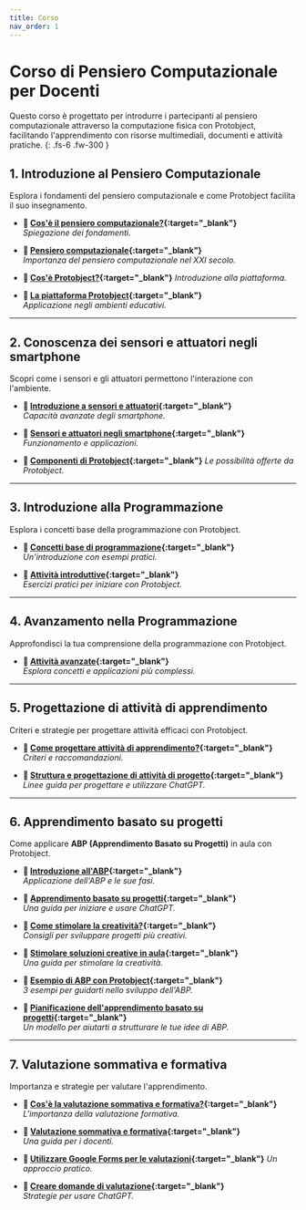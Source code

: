 ```yaml
---
title: Corso
nav_order: 1
---
```


# Corso di Pensiero Computazionale per Docenti

Questo corso è progettato per introdurre i partecipanti al pensiero computazionale attraverso la computazione fisica con Protobject, facilitando l'apprendimento con risorse multimediali, documenti e attività pratiche.
{: .fs-6 .fw-300 }

## **1. Introduzione al Pensiero Computazionale**

Esplora i fondamenti del pensiero computazionale e come Protobject facilita il suo insegnamento.

- **🎥 [Cos'è il pensiero computazionale?](https://youtu.be/2NpFTsn4daU){:target="_blank"}**  
  _Spiegazione dei fondamenti._  

- **📄 [Pensiero computazionale](https://docs.google.com/document/d/1XMAxT3C-zoaJEnhAUtRHCmuVkizng50vt0ja1H24w7o/view){:target="_blank"}**  
  _Importanza del pensiero computazionale nel XXI secolo._  

- **🎥 [Cos'è Protobject?](https://youtu.be/FQSB5xwQbNg){:target="_blank"}**
  _Introduzione alla piattaforma._  

- **📄 [La piattaforma Protobject](https://docs.google.com/document/d/1vzLG7lwe6T8jeB3dqtpfvabSEfjS7hkv-laI_j6iZpo/view){:target="_blank"}**  
  _Applicazione negli ambienti educativi._  

---

## **2. Conoscenza dei sensori e attuatori negli smartphone**  
Scopri come i sensori e gli attuatori permettono l'interazione con l'ambiente.  

- **🎥 [Introduzione a sensori e attuatori](https://youtu.be/l8_psn7JsKI){:target="_blank"}**  
  _Capacità avanzate degli smartphone._  

- **📄 [Sensori e attuatori negli smartphone](https://docs.google.com/document/d/1A-_8Qk5NqZuuPEFUEzS3b5noKMWBqH745nX4phuxmZk/view){:target="_blank"}**  
  _Funzionamento e applicazioni._  

- **🎥 [Componenti di Protobject](https://youtu.be/He9BBtYKvM8){:target="_blank"}**
  _Le possibilità offerte da Protobject._  

---

## **3. Introduzione alla Programmazione**  
Esplora i concetti base della programmazione con Protobject.  

- **🎥 [Concetti base di programmazione](https://youtu.be/PjI7VbIMut4){:target="_blank"}**  
  _Un'introduzione con esempi pratici._  

- **📄 [Attività introduttive](https://docs.google.com/document/d/1FZhZBaTmrir14aLwCL6bdIL_ShCk3163lohwS8Lelg8/view){:target="_blank"}**  
  _Esercizi pratici per iniziare con Protobject._  

---

## **4. Avanzamento nella Programmazione**  
Approfondisci la tua comprensione della programmazione con Protobject.  

- **📄 [Attività avanzate](https://docs.google.com/document/d/1mO8nD2cvKw6_hViNHQfsiZu_qc6Wm2AAideCAVl6-hE/view){:target="_blank"}**  
  _Esplora concetti e applicazioni più complessi._  

---

## **5. Progettazione di attività di apprendimento**  
Criteri e strategie per progettare attività efficaci con Protobject.  

- **🎥 [Come progettare attività di apprendimento?](https://youtu.be/q_lTaZ6QyYg){:target="_blank"}**  
  _Criteri e raccomandazioni._  

- **📄 [Struttura e progettazione di attività di progetto](https://docs.google.com/document/d/1xPP8Fn07BCcf9Hu7ThxVWM35mUfm0B5VN70_4Nk9o3w/view){:target="_blank"}**  
  _Linee guida per progettare e utilizzare ChatGPT._  

---

## **6. Apprendimento basato su progetti**  
Come applicare **ABP (Apprendimento Basato su Progetti)** in aula con Protobject.  

- **🎥 [Introduzione all'ABP](https://youtu.be/ihqWrTqK5CY){:target="_blank"}**  
  _Applicazione dell'ABP e le sue fasi._  

- **📄 [Apprendimento basato su progetti](https://docs.google.com/document/d/1WzBaoQrDn3Fq0v68GYmba382DdLD_CX2nTJLFaFK3MA/view){:target="_blank"}**  
  _Una guida per iniziare e usare ChatGPT._  

- **🎥 [Come stimolare la creatività?](https://youtu.be/KRONbFmEmNA){:target="_blank"}**  
  _Consigli per sviluppare progetti più creativi._  

- **📄 [Stimolare soluzioni creative in aula](https://docs.google.com/document/d/1EmrwDffArEdQnGirGVsFxlKwItukfDcGdn8I-IS0MhU/view){:target="_blank"}**  
  _Una guida per stimolare la creatività._  

- **📄 [Esempio di ABP con Protobject](https://docs.google.com/document/d/18aVimXVE5TrzjCAjgz8Wa5r5ICDiEkevf4ZGOvmN2KI/view){:target="_blank"}**  
  _3 esempi per guidarti nello sviluppo dell'ABP._  

- **📄 [Pianificazione dell'apprendimento basato su progetti](https://docs.google.com/document/d/19Ic5RCMPnVE5h5rdCiWvVVF1SfVGqPwOyolRe3nGEaY/view){:target="_blank"}**  
  _Un modello per aiutarti a strutturare le tue idee di ABP._

---

## **7. Valutazione sommativa e formativa**  
Importanza e strategie per valutare l'apprendimento.  

- **🎥 [Cos'è la valutazione sommativa e formativa?](https://youtu.be/yJhcRu-gPV8){:target="_blank"}**  
  _L'importanza della valutazione formativa._  

- **📄 [Valutazione sommativa e formativa](https://docs.google.com/document/d/135a07wLmnhfHAzXoJoHRbaNtLwR9G6RJgx4QPZ1jzmY/view){:target="_blank"}**  
  _Una guida per i docenti._  

- **🎥 [Utilizzare Google Forms per le valutazioni](https://youtu.be/0pOsagYH8y0){:target="_blank"}**
  _Un approccio pratico._  

- **📄 [Creare domande di valutazione](https://docs.google.com/document/d/1EB16hntPfsh24pbSETExLZu6_-3SKtuglcl9eHRbPD8/view){:target="_blank"}**  
  _Strategie per usare ChatGPT._  

